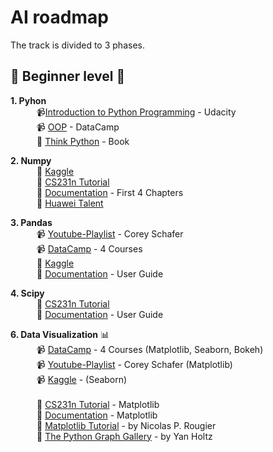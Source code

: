 # AI roadmap <br>

The track is divided to 3 phases.

## :beginner: Beginner level :beginner:

**1. Pyhon** <br>
        &emsp;&emsp;&emsp;:video_camera:[Introduction to Python Programming](https://www.udacity.com/course/introduction-to-python--ud1110) - Udacity <br>
        &emsp;&emsp;&emsp;:video_camera: [OOP](https://learn.datacamp.com/courses/object-oriented-programming-in-python) - DataCamp <br>
        &emsp;&emsp;&emsp;:closed_book: [Think Python](https://www.greenteapress.com/thinkpython/thinkpython.pdf) - Book <br>                      

**2. Numpy** <br>
        &emsp;&emsp;&emsp;:closed_book: [Kaggle](https://www.kaggle.com/legendadnan/numpy-tutorial-for-beginners-data-science) <br>
        &emsp;&emsp;&emsp;:closed_book: [CS231n Tutorial](https://cs231n.github.io/python-numpy-tutorial/#numpy) <br>
        &emsp;&emsp;&emsp;:closed_book: [Documentation](https://numpy.org/doc/1.18/user/quickstart.html) - First 4 Chapters <br>
        &emsp;&emsp;&emsp;:closed_book: [Huawei Talent](https://drive.google.com/file/d/1cdYROgc7D9zXmkjWRbq16POyDFI5JzSH/view) <br>

**3. Pandas**<br>
        &emsp;&emsp;&emsp;:video_camera: [Youtube-Playlist](https://www.youtube.com/watch?v=ZyhVh-qRZPA&list=PL-osiE80TeTsWmV9i9c58mdDCSskIFdDS) - Corey Schafer <br>
        &emsp;&emsp;&emsp;:video_camera: [DataCamp](https://app.datacamp.com/learn/skill-tracks/data-manipulation-with-python) - 4 Courses <br>
        &emsp;&emsp;&emsp;:closed_book: [Kaggle](https://www.kaggle.com/learn/pandas) <br>
        &emsp;&emsp;&emsp;:closed_book: [Documentation](https://pandas.pydata.org/docs/pandas.pdf) - User Guide <br>

**4. Scipy**<br>
        &emsp;&emsp;&emsp;:closed_book: [CS231n Tutorial](https://cs231n.github.io/python-numpy-tutorial/#scipy) <br>
        &emsp;&emsp;&emsp;:closed_book: [Documentation](https://docs.scipy.org/doc/scipy/) - User Guide <br>



**6. Data Visualization** :bar_chart:	<br>
        &emsp;&emsp;&emsp;:video_camera: [DataCamp](https://app.datacamp.com/learn/skill-tracks/data-visualization-with-python) - 4 Courses (Matplotlib, Seaborn,               Bokeh) <br>
        &emsp;&emsp;&emsp;:video_camera: [Youtube-Playlist](https://www.youtube.com/watch?v=UO98lJQ3QGI&list=PL-osiE80TeTvipOqomVEeZ1HRrcEvtZB) - Corey Schafer                 (Matplotlib) <br>
        &emsp;&emsp;&emsp;:video_camera: [Kaggle](https://www.kaggle.com/learn/data-visualization) - (Seaborn) <br>         
        &emsp;&emsp;&emsp;:closed_book: [CS231n Tutorial](https://cs231n.github.io/python-numpy-tutorial/#matplotlib) - Matplotlib <br>
        &emsp;&emsp;&emsp;:closed_book: [Documentation](https://matplotlib.org/devdocs/tutorials/introductory/index.html#) - Matplotlib <br>
        &emsp;&emsp;&emsp;:closed_book: [Matplotlib Tutorial](https://github.com/rougier/matplotlib-tutorial) - by Nicolas P. Rougier <br>
        &emsp;&emsp;&emsp;:closed_book: [The Python Graph Gallery](https://www.python-graph-gallery.com/) - by Yan Holtz <br>








































